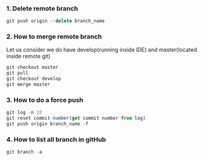 ### 1. Delete remote branch ###
```js
git push origin --delete branch_name
```

### 2. How to merge remote branch ###
Let us consider we do have develop(running inside IDE) and master(located inside remote git)
```js
git checkout master
git pull
git checkout develop
git merge master
```

### 3. How to do a force push ###
```js
git log -n 10
git reset commit-number(get commit number from log)
git push origin branch_name -f
```

### 4. How to list all branch in gitHub ###
```js
git branch -a 
```
